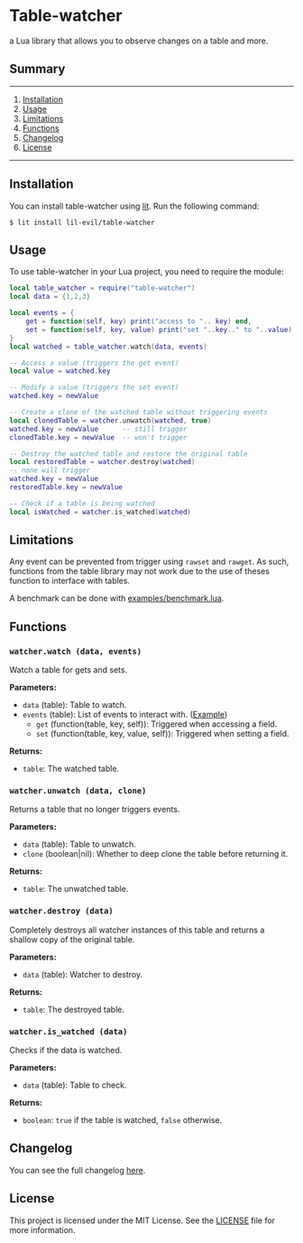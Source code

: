 # Table-watcher

a Lua library that allows you to observe changes on a table and more.


## Summary
---
1. [Installation](#Installation)
2. [Usage](#Usage)
3. [Limitations](#Limitations)
4. [Functions](#Functions)
5. [Changelog](#Changelog)
6. [License](#License)
---

## Installation

You can install table-watcher using [lit](https://github.com/luvit/lit). Run the following command:

```shell
$ lit install lil-evil/table-watcher
```

## Usage

To use table-watcher in your Lua project, you need to require the module:

```lua
local table_watcher = require("table-watcher")
local data = {1,2,3}

local events = {
    get = function(self, key) print("access to ".. key) end,
    set = function(self, key, value) print("set "..key.." to "..value) end
}
local watched = table_watcher.watch(data, events)

-- Access a value (triggers the get event)
local value = watched.key

-- Modify a value (triggers the set event)
watched.key = newValue

-- Create a clone of the watched table without triggering events
local clonedTable = watcher.unwatch(watched, true)
watched.key = newValue      -- still trigger
clonedTable.key = newValue  -- won't trigger

-- Destroy the watched table and restore the original table
local restoredTable = watcher.destroy(watched)
-- none will trigger
watched.key = newValue
restoredTable.key = newValue

-- Check if a table is being watched
local isWatched = watcher.is_watched(watched)
```
## Limitations
Any event can be prevented from trigger using `rawset` and `rawget`.
As such, functions from the table library may not work due to the use of theses function to interface with tables.

A benchmark can be done with [examples/benchmark.lua](examples/benchmark.lua).

## Functions

### `watcher.watch (data, events)`

Watch a table for gets and sets.

**Parameters:**

- `data` (table): Table to watch.
- `events` (table): List of events to interact with. ([Example](examples/events.lua))
  - `get` (function(table, key, self)): Triggered when accessing a field.
  - `set` (function(table, key, value, self)): Triggered when setting a field.

**Returns:**

- `table`: The watched table.

### `watcher.unwatch (data, clone)`

Returns a table that no longer triggers events.

**Parameters:**

- `data` (table): Table to unwatch.
- `clone` (boolean|nil): Whether to deep clone the table before returning it.

**Returns:**

- `table`: The unwatched table.

### `watcher.destroy (data)`

Completely destroys all watcher instances of this table and returns a shallow copy of the original table.

**Parameters:**

- `data` (table): Watcher to destroy.

**Returns:**

- `table`: The destroyed table.

### `watcher.is_watched (data)`

Checks if the data is watched.

**Parameters:**

- `data` (table): Table to check.

**Returns:**

- `boolean`: `true` if the table is watched, `false` otherwise.

## Changelog
You can see the full changelog [here](./changelog.md).

## License
This project is licensed under the MIT License. See the [LICENSE](./LICENSE) file for more information.